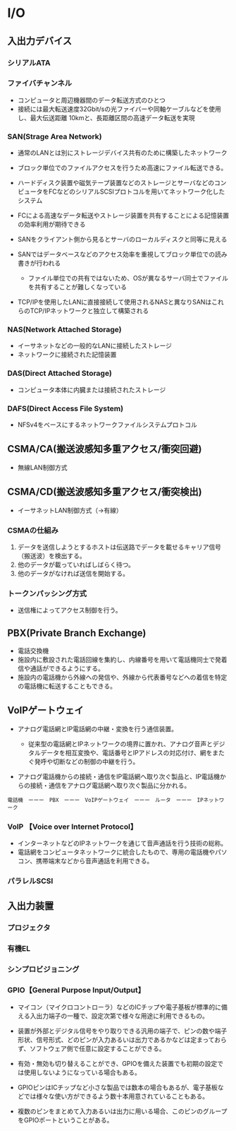 # I/O
## 入出力デバイス

### シリアルATA
### ファイバチャンネル
- コンピュータと周辺機器間のデータ転送方式のひとつ
- 接続には最大転送速度32Gbit/sの光ファイバーや同軸ケーブルなどを使用し、最大伝送距離 10kmと、長距離区間の高速データ転送を実現

### SAN(Strage Area Network)
- 通常のLANとは別にストレージデバイス共有のために構築したネットワーク
- ブロック単位でのファイルアクセスを行うため高速にファイル転送できる。

- ハードディスク装置や磁気テープ装置などのストレージとサーバなどのコンピュータをFCなどのシリアルSCSIプロトコルを用いてネットワーク化したシステム
- FCによる高速なデータ転送やストレージ装置を共有することによる記憶装置の効率利用が期待できる

- SANをクライアント側から見るとサーバのローカルディスクと同等に見える
- SANではデータベースなどのアクセス効率を重視してブロック単位での読み書きが行われる
    - ファイル単位での共有ではないため、OSが異なるサーバ同士でファイルを共有することが難しくなっている

- TCP/IPを使用したLANに直接接続して使用されるNASと異なりSANはこれらのTCP/IPネットワークと独立して構築される

### NAS(Network Attached Storage)
- イーサネットなどの一般的なLANに接続したストレージ
- ネットワークに接続された記憶装置




### DAS(Direct Attached Storage)
- コンピュータ本体に内臓または接続されたストレージ

### DAFS(Direct Access File System)
- NFSv4をベースにするネットワークファイルシステムプロトコル



## CSMA/CA(搬送波感知多重アクセス/衝突回避)
- 無線LAN制御方式


## CSMA/CD(搬送波感知多重アクセス/衝突検出)
- イーサネットLAN制御方式（→有線）


### CSMAの仕組み
1. データを送信しようとするホストは伝送路でデータを載せるキャリア信号（搬送波）を検出する。
1. 他のデータが載っていればしばらく待つ。
1. 他のデータがなければ送信を開始する。


### トークンパッシング方式
- 送信権によってアクセス制御を行う。


## PBX(Private Branch Exchange)
- 電話交換機
- 施設内に敷設された電話回線を集約し、内線番号を用いて電話機同士で発着信や通話ができるようにする。
- 施設内の電話機から外線への発信や、外線から代表番号などへの着信を特定の電話機に転送することもできる。


## VoIPゲートウェイ
- アナログ電話網とIP電話網の中継・変換を行う通信装置。
    - 従来型の電話網とIPネットワークの境界に置かれ、アナログ音声とデジタルデータを相互変換や、電話番号とIPアドレスの対応付け、網をまたぐ発呼や切断などの制御の中継を行う。

- アナログ電話機からの接続・通信をIP電話網へ取り次ぐ製品と、IP電話機からの接続・通信をアナログ電話網へ取り次ぐ製品に分かれる。




```
電話機　ーーー　PBX　ーーー　VoIPゲートウェイ　ーーー　ルータ　ーーー　IPネットワーク
```


### VoIP 【Voice over Internet Protocol】
- インターネットなどのIPネットワークを通じて音声通話を行う技術の総称。
- 電話網をコンピュータネットワークに統合したもので、専用の電話機やパソコン、携帯端末などから音声通話を利用できる。


### パラレルSCSI

## 入出力装置

### プロジェクタ
### 有機EL
### シンプロビジョニング



### GPIO【General Purpose Input/Output】
- マイコン（マイクロコントローラ）などのICチップや電子基板が標準的に備える入出力端子の一種で、設定次第で様々な用途に利用できるもの。
- 装置が外部とデジタル信号をやり取りできる汎用の端子で、ピンの数や端子形状、信号形式、どのピンが入力あるいは出力であるかなどは定まっておらず、ソフトウェア側で任意に設定することができる。
- 有効・無効も切り替えることができ、GPIOを備えた装置でも初期の設定では使用しないようになっている場合もある。

- GPIOピンはICチップなど小さな製品では数本の場合もあるが、電子基板などでは様々な使い方ができるよう数十本用意されていることもある。
- 複数のピンをまとめて入力あるいは出力に用いる場合、このピンのグループをGPIOポートということがある。


